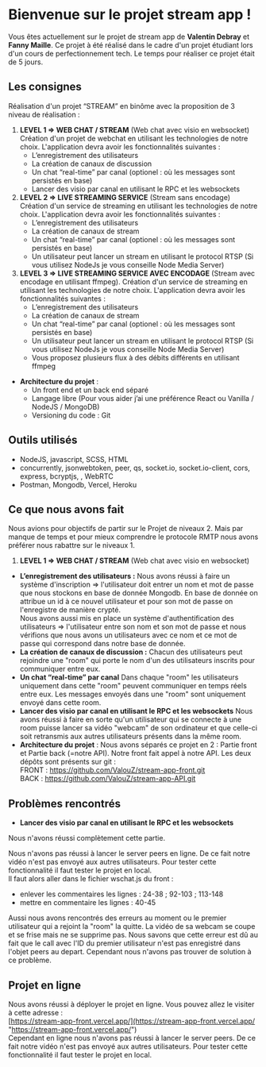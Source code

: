 # Bienvenue sur le projet stream app !

Vous êtes actuellement sur le projet de stream app de **Valentin Debray**  et **Fanny Maille**. Ce projet à été réalisé dans le cadre d'un projet étudiant lors d'un cours de perfectionnement tech. Le temps pour réaliser ce projet était de 5 jours.

## Les consignes

Réalisation d'un projet “STREAM” en binôme avec la proposition de 3 niveau de réalisation :
1. **LEVEL 1 => WEB CHAT / STREAM** (Web chat avec visio en websocket)  
Création d'un projet de webchat en utilisant les technologies de notre choix. L'application devra avoir les fonctionnalités suivantes :
	- L’enregistrement des utilisateurs
	- La création de canaux de discussion
	- Un chat “real-time” par canal (optionel : où les messages sont persistés en base)
	- Lancer des visio par canal en utilisant le RPC et les websockets
2. **LEVEL 2 => LIVE STREAMING SERVICE** (Stream sans encodage)  
Création d'un service de streaming en utilisant les technologies de notre choix. L'application devra avoir les fonctionnalités suivantes :
	- L’enregistrement des utilisateurs
	- La création de canaux de stream
	- Un chat “real-time” par canal (optionel : où les messages sont persistés en base)
	- Un utilisateur peut lancer un stream en utilisant le protocol RTSP (Si vous utilisez
NodeJs je vous conseille Node Media Server)  
3. **LEVEL 3 => LIVE STREAMING SERVICE AVEC ENCODAGE** (Stream avec encodage en utilisant ffmpeg). 
Création d'un service de streaming en utilisant les technologies de notre choix. L'application devra avoir les fonctionnalités suivantes :
	- L’enregistrement des utilisateurs
	- La création de canaux de stream
	- Un chat “real-time” par canal (optionel : où les messages sont persistés en base)
	- Un utilisateur peut lancer un stream en utilisant le protocol RTSP (Si vous utilisez
	NodeJs je vous conseille Node Media Server)
	- Vous proposez plusieurs flux à des débits différents en utilisant ffmpeg

- **Architecture du projet** :  
	- Un front end et un back end séparé
	- Langage libre (Pour vous aider j’ai une préférence React ou Vanilla / NodeJS / MongoDB)
	- Versioning du code : Git

## Outils utilisés

 - NodeJS, javascript, SCSS, HTML
 - concurrently, jsonwebtoken, peer, qs, socket.io, socket.io-client,
   cors, express, bcryptjs, , WebRTC
 - Postman, Mongodb, Vercel, Heroku

## Ce que nous avons fait

Nous avions pour objectifs de partir sur le Projet de niveaux 2. Mais par manque de temps et pour mieux comprendre le protocole RMTP nous avons préférer nous rabattre sur le niveaux 1. 
1. **LEVEL 1 => WEB CHAT / STREAM** (Web chat avec visio en websocket)
- **L’enregistrement des utilisateurs :**
Nous avons réussi à faire un système d'inscription => l'utilisateur doit entrer un nom et mot de passe que nous stockons en base de donnée Mongodb. En base de donnée on attribue un id à ce nouvel utilisateur et pour son mot de passe on l'enregistre de manière crypté.  
Nous avons aussi mis en place un système d'authentification des utilisateurs => l'utilisateur entre son nom et son mot de passe et nous vérifions que nous avons un utilisateurs avec ce nom et ce mot de passe qui correspond dans notre base de donnée.
- **La création de canaux de discussion :**
Chacun des utilisateurs peut rejoindre une "room" qui porte le nom d'un des utilisateurs inscrits pour communiquer entre eux. 
- **Un chat “real-time” par canal** 
Dans chaque "room" les utilisateurs uniquement dans cette "room" peuvent communiquer en temps réels entre eux. Les messages envoyés dans une "room" sont uniquement envoyé dans cette room.
- **Lancer des visio par canal en utilisant le RPC et les websockets**
Nous avons réussi à faire en sorte qu'un utilisateur qui se connecte à une room puisse lancer sa vidéo "webcam" de son ordinateur et que celle-ci soit retransmis aux autres utilisateurs présents dans la même room.
- **Architecture du projet** :
Nous avons séparés ce projet en 2 : Partie front et Partie back (=notre API). Notre front fait appel à notre API.
Les deux dépôts sont présents sur git :  
FRONT : https://github.com/ValouZ/stream-app-front.git  
BACK : https://github.com/ValouZ/stream-app-API.git

## Problèmes rencontrés

- **Lancer des visio par canal en utilisant le RPC et les websockets**

Nous n'avons réussi complètement cette partie.  

Nous n'avons pas réussi à lancer le server peers en ligne. De ce fait notre vidéo n'est pas envoyé aux autres utilisateurs. Pour tester cette fonctionnalité il faut tester le projet en local.  
Il faut alors aller dans le fichier wschat.js du front :   
- enlever les commentaires les lignes : 24-38 ; 92-103 ; 113-148
- mettre en commentaire les lignes : 40-45

Aussi nous avons rencontrés des erreurs au moment ou le premier utilisateur qui a rejoint la "room" la quitte. La vidéo de sa webcam se coupe et se frise mais ne se supprime pas. Nous savons que cette erreur est dû au fait que le call avec l'ID du premier utilisateur n'est pas enregistré dans l'objet peers au depart. Cependant nous n'avons pas trouver de solution à ce problème.  

## Projet en ligne

Nous avons réussi à déployer le projet en ligne. Vous pouvez allez le visiter à cette adresse :  
[https://stream-app-front.vercel.app/](https://stream-app-front.vercel.app/ "https://stream-app-front.vercel.app/")  
Cependant en ligne nous n'avons pas réussi à lancer le server peers. De ce fait notre vidéo n'est pas envoyé aux autres utilisateurs. Pour tester cette fonctionnalité il faut tester le projet en local.
